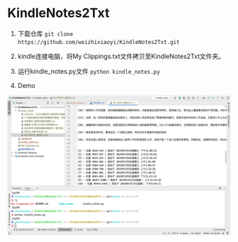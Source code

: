# KindleNotes2Txt
1. 下载仓库 `git clone https://github.com/weizhixiaoyi/KindleNotes2Txt.git`

2. kindle连接电脑，将My Clippings.txt文件拷贝至KindleNotes2Txt文件夹。  

3. 运行kindle_notes.py文件 `python kindle_notes.py`  
   
4. Demo  

![demo](https://raw.githubusercontent.com/weizhixiaoyi/KindleNotes2Txt/master/demo.png)



